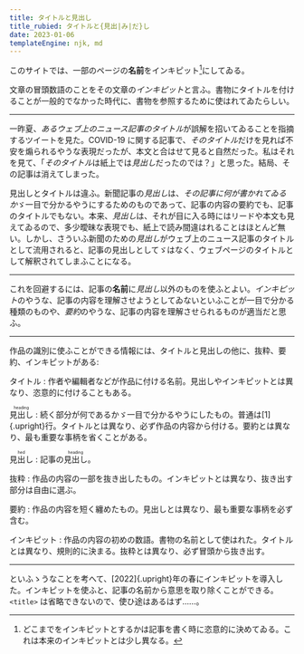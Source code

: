 ```yaml
---
title: タイトルと見出し
title_rubied: タイトルと{見出|み|だ}し
date: 2023-01-06
templateEngine: njk, md
---
```


このサイトでは、一部のページの<b>名前</b>をインキピット[^1]にしてゐる。

[^1]: どこまでをインキピットとするかは記事を書く時に恣意的に決めてゐる。これは本来のインキピットとは少し異なる。

文章の冒頭数語のことをその文章の*インキピット*と言ふ。書物にタイトルを付けることが一般的でなかった時代に、書物を参照するために使はれてゐたらしい。

---

一昨夏、<i>あるウェブ上のニュース記事のタイトル</i>が誤解を招いてゐることを指摘するツイートを見た。COVID-19 に関する記事で、<i>そのタイトル</i>だけを見れば不安を煽られるやうな表現だったが、本文と合はせて見ると自然だった。私はそれを見て、「<i>そのタイトル</i>は紙上では*見出し*だったのでは？」と思った。結局、その記事は消えてしまった。

見出しとタイトルは違ふ。新聞記事の*見出し*は、*その記事に何が書かれてゐるか*ゞ一目で分かるやうにするためのものであって、記事の内容の要約でも、記事のタイトルでもない。本来、*見出し*は、それが目に入る時にはリードや本文も見えてゐるので、多少曖昧な表現でも、紙上で読み間違はれることはほとんど無い。しかし、さういふ新聞のための*見出し*がウェブ上のニュース記事のタイトルとして流用されると、記事の見出しとしてゞはなく、ウェブページのタイトルとして解釈されてしまふことになる。

---

これを回避するには、記事の<b>名前</b>に*見出し*以外のものを使ふとよい。*インキピット*のやうな、記事の内容を理解させようとしてゐないといふことが一目で分かる種類のものや、*要約*のやうな、記事の内容を理解させられるものが適当だと思ふ。

---

作品の識別に使ふことができる情報には、タイトルと見出しの他に、抜粋、要約、インキピットがある:

タイトル
: 作者や編輯者などが作品に付ける名前。見出しやインキピットとは異なり、恣意的に付けることもある。

<ruby>見出し<rt lang="en">heading</ruby>
: 続く部分が何であるかゞ一目で分かるやうにしたもの。普通は[1]{.upright}行。タイトルとは異なり、必ず作品の内容から付ける。要約とは異なり、最も重要な事柄を省くことがある。

<ruby>見出し<rt lang="en">hed</ruby>
: 記事の<ruby>見出し<rt lang="en">heading</ruby>。

抜粋
: 作品の内容の一部を抜き出したもの。インキピットとは異なり、抜き出す部分は自由に選ぶ。

要約
: 作品の内容を短く纏めたもの。見出しとは異なり、最も重要な事柄を必ず含む。

インキピット
: 作品の内容の初めの数語。書物の名前として使はれた。タイトルとは異なり、規則的に決まる。抜粋とは異なり、必ず冒頭から抜き出す。

---

といふゝうなことを考へて、[2022]{.upright}年の春にインキピットを導入した。インキピットを使ふと、記事の名前から意思を取り除くことができる。<code>\<title\></code> は省略できないので、使ひ途はあるはず……。
